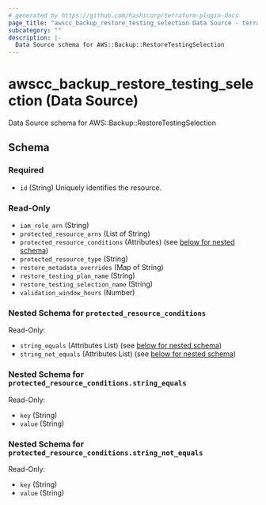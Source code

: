 ```yaml
---
# generated by https://github.com/hashicorp/terraform-plugin-docs
page_title: "awscc_backup_restore_testing_selection Data Source - terraform-provider-awscc"
subcategory: ""
description: |-
  Data Source schema for AWS::Backup::RestoreTestingSelection
---
```


# awscc_backup_restore_testing_selection (Data Source)

Data Source schema for AWS::Backup::RestoreTestingSelection



<!-- schema generated by tfplugindocs -->
## Schema

### Required

- `id` (String) Uniquely identifies the resource.

### Read-Only

- `iam_role_arn` (String)
- `protected_resource_arns` (List of String)
- `protected_resource_conditions` (Attributes) (see [below for nested schema](#nestedatt--protected_resource_conditions))
- `protected_resource_type` (String)
- `restore_metadata_overrides` (Map of String)
- `restore_testing_plan_name` (String)
- `restore_testing_selection_name` (String)
- `validation_window_hours` (Number)

<a id="nestedatt--protected_resource_conditions"></a>
### Nested Schema for `protected_resource_conditions`

Read-Only:

- `string_equals` (Attributes List) (see [below for nested schema](#nestedatt--protected_resource_conditions--string_equals))
- `string_not_equals` (Attributes List) (see [below for nested schema](#nestedatt--protected_resource_conditions--string_not_equals))

<a id="nestedatt--protected_resource_conditions--string_equals"></a>
### Nested Schema for `protected_resource_conditions.string_equals`

Read-Only:

- `key` (String)
- `value` (String)


<a id="nestedatt--protected_resource_conditions--string_not_equals"></a>
### Nested Schema for `protected_resource_conditions.string_not_equals`

Read-Only:

- `key` (String)
- `value` (String)
